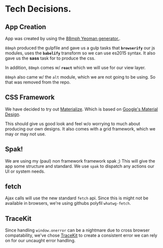 # Tech  Decisions.

## App Creation

App was created by using the [88mph Yeoman generator.](https://www.npmjs.com/package/generator-88mph).

`88mph` produced the gulpfile and gave us a gulp tasks that **`browserify`** our js modules, uses the **`babelify`** transform so we can use es2015 syntax. It also gave us the **sass** task for to produce the css.

In addition, `88mph` comes w/ **`react`** which we will use for our view layer.

`88mph` also came w/ the `alt` module, which we are not going to be using. So that was removed from the repo.

## CSS Framework

We have decided to try out [Materialize](http://materializecss.com/). Which is based on [Google's Material Design](https://www.google.com/design/spec/material-design/introduction.html).

This should give us good look and feel w/o worrying to much about producing our own designs. It also comes with a grid framework, which we may or may not use.

## Spak!

We are using my (paul) non framework framework spak ;)
This will give the app some structure and standard. We use `spak` to dispatch any actions our UI or system needs.

## fetch
Ajax calls will use the new standard `fetch` api. Since this is might not be available in browsers, we're using githubs polyfil `whatwg-fetch`.

## TraceKit
Since handling `window.onerror` can be a nightmare due to cross browser compatability, we've chose [TraceKit](https://github.com/csnover/TraceKit) to create a consistent error we can rely on for our uncaught error handling.
